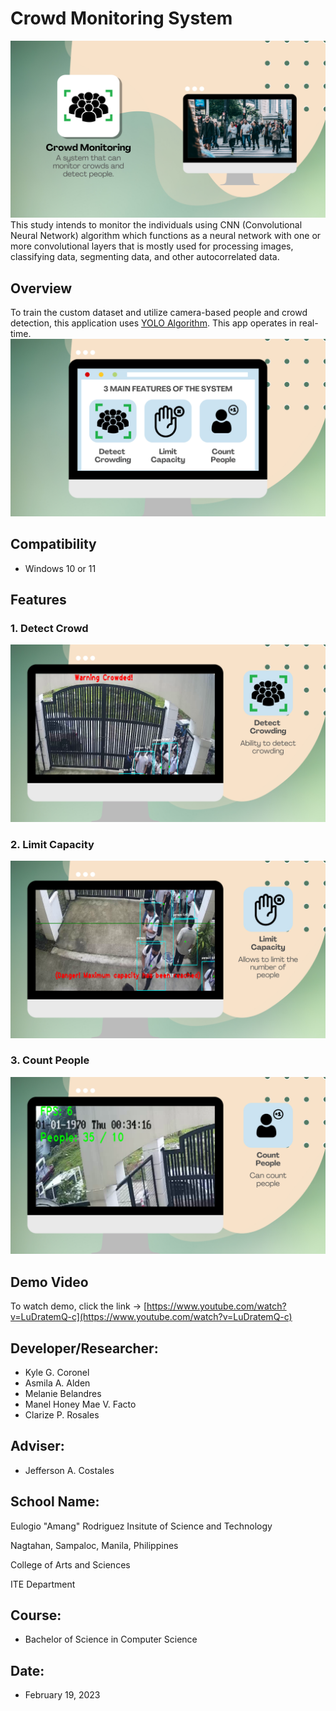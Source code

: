 # Crowd Monitoring System
![Main](Logo/page1.png)
This study intends to monitor the individuals using CNN (Convolutional Neural Network) algorithm which functions as a neural network with one or more convolutional layers that is mostly used for processing images, classifying data, segmenting data, and other autocorrelated data.
## Overview
To train the custom dataset and utilize camera-based people and crowd detection, this application uses [YOLO Algorithm](https://www.section.io/engineering-education/introduction-to-yolo-algorithm-for-object-detection/). This app operates in real-time.
![Main](Logo/page2.png)

## Compatibility
* Windows 10 or 11

## Features
### 1. Detect Crowd
![Main](Logo/page3.png)

### 2. Limit Capacity
![Main](Logo/page4.png)

### 3. Count People
![Main](Logo/page5.png)

## Demo Video
To watch demo, click the link -> [https://www.youtube.com/watch?v=LuDratemQ-c](https://www.youtube.com/watch?v=LuDratemQ-c)

## Developer/Researcher:
* Kyle G. Coronel
* Asmila A. Alden
* Melanie Belandres
* Manel Honey Mae V. Facto
* Clarize P. Rosales

## Adviser:
* Jefferson A. Costales

## School Name:
Eulogio "Amang" Rodriguez Insitute of Science and Technology

Nagtahan, Sampaloc, Manila, Philippines

College of Arts and Sciences

ITE Department

## Course:
* Bachelor of Science in Computer Science

## Date:
* February 19, 2023




